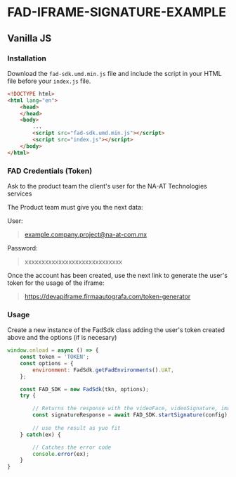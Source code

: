 # FAD-IFRAME-SIGNATURE-EXAMPLE
## Vanilla JS
### Installation

Download the `fad-sdk.umd.min.js` file and include the script in your HTML file before your `index.js` file.

``` html
<!DOCTYPE html>
<html lang="en">
	<head>
	</head>
	<body>
		...
		<script src="fad-sdk.umd.min.js"></script>
		<script src="index.js"></script>
	</body>
</html>
```

### FAD Credentials (Token)

Ask to the product team the client's user for the NA-AT Technologies services

The Product team must give you the next data:

 User:
> example.company.project@na-at-com.mx

Password:
> xxxxxxxxxxxxxxxxxxxxxxxxxxxxx


Once the account has been created, use the next link to generate the user's token for the usage of the iframe:


> https://devapiframe.firmaautografa.com/token-generator
### Usage

Create a new instance of the FadSdk class adding the user's token created above and the options (if is necesary)

``` js
window.onload = async () => {
	const token = 'TOKEN';
	const options = {
		environment: FadSdk.getFadEnvironments().UAT,
	};

	const FAD_SDK = new FadSdk(tkn, options);
	try {

		// Returns the response with the videoFace, videoSignature, imageSignature and signatureData
		const signatureResponse = await FAD_SDK.startSignature(config);
		
		// use the result as yuo fit
	} catch(ex) {

		// Catches the error code
		console.error(ex);
	}
}
```

<!-- ## NPM 
### Installation
```bash
npm i  @fad-producto/fad-sdk
```
### Usage -->

